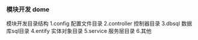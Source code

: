 ### 模块开发 dome
模块开发目录结构
1.config 配置文件目录
2.controller 控制器目录
3.dbsql 数据库sql目录
4.entify 实体对象目录
5.service 服务层目录
6.其他